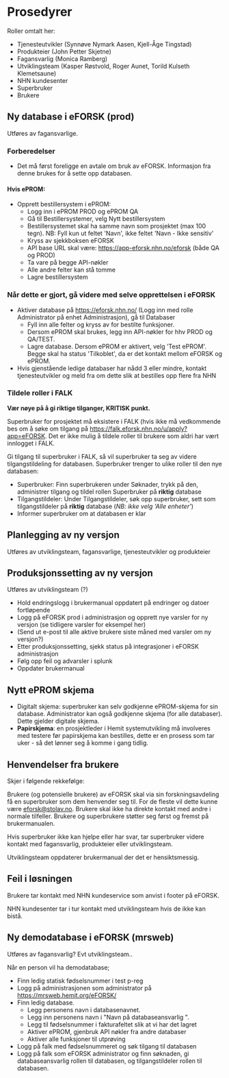 # Prosedyrer

Roller omtalt her:

* Tjenesteutvikler (Synnøve Nymark Aasen, Kjell-Åge Tingstad)
* Produkteier (John Petter Skjetne)
* Fagansvarlig (Monica Ramberg)
* Utviklingsteam (Kasper Røstvold, Roger Aunet, Torild Kulseth Klemetsaune)
* NHN kundesenter
* Superbruker 
* Brukere

## Ny database i eFORSK (prod)

Utføres av fagansvarlige.

### Forberedelser

* Det må først foreligge en avtale om bruk av eFORSK. Informasjon fra denne brukes for å sette opp databasen. 

#### Hvis ePROM:
  * Opprett bestillersystem i ePROM:
    * Logg inn i ePROM PROD og ePROM QA
    * Gå til Bestillersystemer, velg Nytt bestillersystem
    * Bestillersystemet skal ha samme navn som prosjektet (max 100 tegn). NB: Fyll kun ut feltet 'Navn', ikke feltet 'Navn - Ikke sensitiv' 
    * Kryss av sjekkboksen eFORSK
    * API base URL skal være: https://app-eforsk.nhn.no/eforsk (både QA og PROD)
    * Ta vare på begge API-nøkler
    * Alle andre felter kan stå tomme
    * Lagre bestillersystem

### Når dette er gjort, gå videre med selve opprettelsen i eFORSK
  
* Aktiver database på https://eforsk.nhn.no/ (Logg inn med rolle Administrator på enhet Administrasjon), gå til Databaser
  *  Fyll inn alle felter og kryss av for bestilte funksjoner. 
  *  Dersom ePROM skal brukes, legg inn API-nøkler for hhv PROD og QA/TEST. 
  *  Lagre database. Dersom ePROM er aktivert, velg 'Test ePROM'. Begge skal ha status 'Tilkoblet', da er det kontakt mellom eFORSK og ePROM.
* Hvis gjenstående ledige databaser har nådd 3 eller mindre, kontakt tjenesteutvikler og meld fra om dette slik at bestilles opp flere fra NHN

### Tildele roller i FALK

**Vær nøye på å gi riktige tilganger, KRITISK punkt.** 

Superbruker for prosjektet må eksistere i FALK (hvis ikke må vedkommende bes om å søke om tilgang på https://falk.eforsk.nhn.no/u/apply?app=eFORSK. Det er ikke mulig å tildele roller til brukere som aldri har vært innlogget i FALK. 

Gi tilgang til superbruker i FALK, så vil superbruker ta seg av videre tilgangstildeling for databasen. Superbruker trenger to ulike roller til den nye databasen: 
  * Superbruker: Finn superbrukeren under Søknader, trykk på den, administrer tilgang og tildel rollen Superbruker på **riktig** database
  * Tilgangstildeler: Under Tilgangstildeler, søk opp superbruker, sett som tilgangstildeler på **riktig** database (*NB: ikke velg 'Alle enheter'*)
* Informer superbruker om at databasen er klar

## Planlegging av ny versjon

Utføres av utviklingsteam, fagansvarlige, tjenesteutvikler og produkteier

## Produksjonssetting av ny versjon

Utføres av utviklingsteam (?)

* Hold endringslogg i brukermanual oppdatert på endringer og datoer fortløpende
* Logg på eFORSK prod i administrasjon og opprett nye varsler for ny versjon (se tidligere varsler for eksempel her)
* (Send ut e-post til alle aktive brukere siste måned med varsler om ny versjon?)
* Etter produksjonssetting, sjekk status på integrasjoner i eFORSK administrasjon
* Følg opp feil og advarsler i splunk
* Oppdater brukermanual

## Nytt ePROM skjema

* Digitalt skjema: superbruker kan selv godkjenne ePROM-skjema for sin database. Administrator kan også godkjenne skjema (for alle databaser). Dette gjelder digitale skjema.
* **Papirskjema**: en prosjektleder i Hemit systemutvikling må involveres med testere før papirskjema kan bestilles, dette er en prosess som tar uker - så det lønner seg å komme i gang tidlig.

## Henvendelser fra brukere

Skjer i følgende rekkefølge:

Brukere (og potensielle brukere) av eFORSK skal via sin forskningsavdeling få en superbruker som dem henvender seg til. For de fleste vil dette kunne være eforsk@stolav.no. 
Brukere skal ikke ha direkte kontakt med andre i normale tilfeller. Brukere og superbrukere støtter seg først og fremst på brukermanualen.

Hvis superbruker ikke kan hjelpe eller har svar, tar superbruker videre kontakt med fagansvarlig, produkteier eller utviklingsteam.

Utviklingsteam oppdaterer brukermanual der det er hensiktsmessig.

## Feil i løsningen

Brukere tar kontakt med NHN kundeservice som anvist i footer på eFORSK.

NHN kundesenter tar i tur kontakt med utviklingsteam hvis de ikke kan bistå.

## Ny demodatabase i eFORSK (mrsweb)

Utføres av fagansvarlig? Evt utviklingsteam..

Når en person vil ha demodatabase;

* Finn ledig statisk fødselsnummer i test p-reg
* Logg på administrasjonen som administrator på https://mrsweb.hemit.org/eFORSK/
* Finn ledig database. 
  * Legg personens navn i databasenavnet.
  * Legg inn personens navn i "Navn på databaseansvarlig ".
  * Legg til fødselsnummer i fakturafeltet slik at vi har det lagret
  * Aktiver ePROM, gjenbruk API nøkler fra andre databaser
  * Aktiver alle funksjoner til utprøving
* Logg på falk med fødselsnummeret og søk tilgang til databasen
* Logg på falk som eFORSK administrator og finn søknaden, gi databaseansvarlig rollen til databasen, og tilgangstildeler rollen til databasen.

